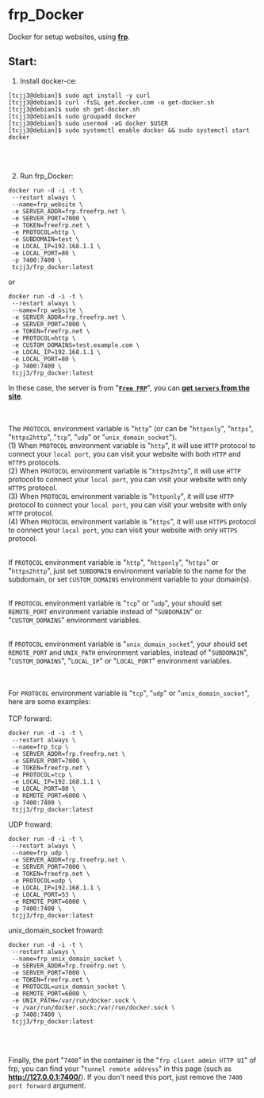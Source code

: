 # frp_Docker
Docker for setup websites, using [**frp**](https://gofrp.org/).


## Start:

1. Install docker-ce:
```
[tcjj3@debian]$ sudo apt install -y curl
[tcjj3@debian]$ curl -fsSL get.docker.com -o get-docker.sh
[tcjj3@debian]$ sudo sh get-docker.sh
[tcjj3@debian]$ sudo groupadd docker
[tcjj3@debian]$ sudo usermod -aG docker $USER
[tcjj3@debian]$ sudo systemctl enable docker && sudo systemctl start docker
```
<br>
<br>

2. Run frp_Docker:

```
docker run -d -i -t \
 --restart always \
 --name=frp_website \
 -e SERVER_ADDR=frp.freefrp.net \
 -e SERVER_PORT=7000 \
 -e TOKEN=freefrp.net \
 -e PROTOCOL=http \
 -e SUBDOMAIN=test \
 -e LOCAL_IP=192.168.1.1 \
 -e LOCAL_PORT=80 \
 -p 7400:7400 \
 tcjj3/frp_docker:latest
```
or
```
docker run -d -i -t \
 --restart always \
 --name=frp_website \
 -e SERVER_ADDR=frp.freefrp.net \
 -e SERVER_PORT=7000 \
 -e TOKEN=freefrp.net \
 -e PROTOCOL=http \
 -e CUSTOM_DOMAINS=test.example.com \
 -e LOCAL_IP=192.168.1.1 \
 -e LOCAL_PORT=80 \
 -p 7400:7400 \
 tcjj3/frp_docker:latest
```


In these case, the server is from "[**`Free FRP`**](https://freefrp.net/)", you can [**get `servers` from the site**](https://freefrp.net/).
<br>
<br>
<br>

The `PROTOCOL` environment variable is "`http`" (or can be "`httponly`", "`https`", "`https2http`", "`tcp`", "`udp`" or "`unix_domain_socket`").
<br>
(1) When `PROTOCOL` environment variable is "`http`", it will use `HTTP` protocol to connect your `local port`, you can visit your website with both `HTTP` and `HTTPS` protocols.
<br>
(2) When `PROTOCOL` environment variable is "`https2http`", it will use `HTTP` protocol to connect your `local port`, you can visit your website with only `HTTPS` protocol.
<br>
(3) When `PROTOCOL` environment variable is "`httponly`", it will use `HTTP` protocol to connect your `local port`, you can visit your website with only `HTTP` protocol.
<br>
(4) When `PROTOCOL` environment variable is "`https`", it will use `HTTPS` protocol to connect your `local port`, you can visit your website with only `HTTPS` protocol.
<br>
<br>

If `PROTOCOL` environment variable is "`http`", "`httponly`", "`https`" or "`https2http`", just set `SUBDOMAIN` environment variable to the name for the subdomain, or set `CUSTOM_DOMAINS` environment variable to your domain(s).
<br>
<br>

If `PROTOCOL` environment variable is "`tcp`" or "`udp`", your should set `REMOTE_PORT` environment variable instead of "`SUBDOMAIN`" or "`CUSTOM_DOMAINS`" environment variables.
<br>
<br>

If `PROTOCOL` environment variable is "`unix_domain_socket`", your should set `REMOTE_PORT` and `UNIX_PATH` environment variables, instead of "`SUBDOMAIN`", "`CUSTOM_DOMAINS`", "`LOCAL_IP`" or "`LOCAL_PORT`" environment variables.
<br>
<br>
<br>


For `PROTOCOL` environment variable is "`tcp`", "`udp`" or "`unix_domain_socket`", here are some examples:
<br>
<br>
TCP forward:
```
docker run -d -i -t \
 --restart always \
 --name=frp_tcp \
 -e SERVER_ADDR=frp.freefrp.net \
 -e SERVER_PORT=7000 \
 -e TOKEN=freefrp.net \
 -e PROTOCOL=tcp \
 -e LOCAL_IP=192.168.1.1 \
 -e LOCAL_PORT=80 \
 -e REMOTE_PORT=6000 \
 -p 7400:7400 \
 tcjj3/frp_docker:latest
```

UDP froward:
```
docker run -d -i -t \
 --restart always \
 --name=frp_udp \
 -e SERVER_ADDR=frp.freefrp.net \
 -e SERVER_PORT=7000 \
 -e TOKEN=freefrp.net \
 -e PROTOCOL=udp \
 -e LOCAL_IP=192.168.1.1 \
 -e LOCAL_PORT=53 \
 -e REMOTE_PORT=6000 \
 -p 7400:7400 \
 tcjj3/frp_docker:latest
```

unix_domain_socket froward:
```
docker run -d -i -t \
 --restart always \
 --name=frp_unix_domain_socket \
 -e SERVER_ADDR=frp.freefrp.net \
 -e SERVER_PORT=7000 \
 -e TOKEN=freefrp.net \
 -e PROTOCOL=unix_domain_socket \
 -e REMOTE_PORT=6000 \
 -e UNIX_PATH=/var/run/docker.sock \
 -v /var/run/docker.sock:/var/run/docker.sock \
 -p 7400:7400 \
 tcjj3/frp_docker:latest
```
<br>
<br>


Finally, the port "`7400`" in the container is the "`frp client admin HTTP UI`" of frp, you can find your "`tunnel remote address`" in this page (such as **http://127.0.0.1:7400/**). If you don't need this port, just remove the `7400 port forward` argument.






